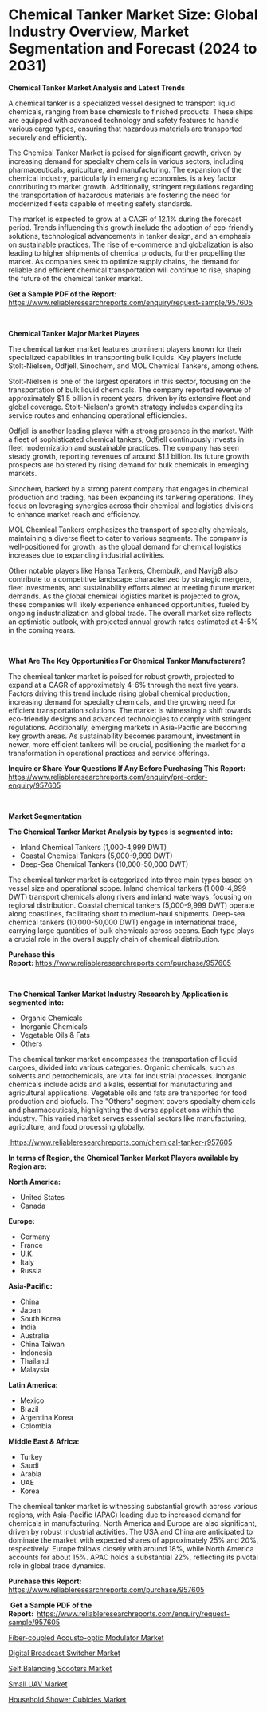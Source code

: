<p><h1>Chemical Tanker Market Size: Global Industry Overview, Market Segmentation and Forecast (2024 to 2031)</h1></p><p><strong>Chemical Tanker Market Analysis and Latest Trends</strong></p>
<p><p>A chemical tanker is a specialized vessel designed to transport liquid chemicals, ranging from base chemicals to finished products. These ships are equipped with advanced technology and safety features to handle various cargo types, ensuring that hazardous materials are transported securely and efficiently.</p><p>The Chemical Tanker Market is poised for significant growth, driven by increasing demand for specialty chemicals in various sectors, including pharmaceuticals, agriculture, and manufacturing. The expansion of the chemical industry, particularly in emerging economies, is a key factor contributing to market growth. Additionally, stringent regulations regarding the transportation of hazardous materials are fostering the need for modernized fleets capable of meeting safety standards.</p><p>The market is expected to grow at a CAGR of 12.1% during the forecast period. Trends influencing this growth include the adoption of eco-friendly solutions, technological advancements in tanker design, and an emphasis on sustainable practices. The rise of e-commerce and globalization is also leading to higher shipments of chemical products, further propelling the market. As companies seek to optimize supply chains, the demand for reliable and efficient chemical transportation will continue to rise, shaping the future of the chemical tanker market.</p></p>
<p><strong>Get a Sample PDF of the Report:&nbsp;</strong> <a href="https://www.reliableresearchreports.com/enquiry/request-sample/957605?utm_campaign=3&utm_medium=2&utm_source=Github&utm_content=ia&utm_term=02112024&utm_id=chemical-tanker">https://www.reliableresearchreports.com/enquiry/request-sample/957605</a></p>
<p>&nbsp;</p>
<p><strong>Chemical Tanker Major Market Players</strong></p>
<p><p>The chemical tanker market features prominent players known for their specialized capabilities in transporting bulk liquids. Key players include Stolt-Nielsen, Odfjell, Sinochem, and MOL Chemical Tankers, among others. </p><p>Stolt-Nielsen is one of the largest operators in this sector, focusing on the transportation of bulk liquid chemicals. The company reported revenue of approximately $1.5 billion in recent years, driven by its extensive fleet and global coverage. Stolt-Nielsen's growth strategy includes expanding its service routes and enhancing operational efficiencies.</p><p>Odfjell is another leading player with a strong presence in the market. With a fleet of sophisticated chemical tankers, Odfjell continuously invests in fleet modernization and sustainable practices. The company has seen steady growth, reporting revenues of around $1.1 billion. Its future growth prospects are bolstered by rising demand for bulk chemicals in emerging markets.</p><p>Sinochem, backed by a strong parent company that engages in chemical production and trading, has been expanding its tankering operations. They focus on leveraging synergies across their chemical and logistics divisions to enhance market reach and efficiency.</p><p>MOL Chemical Tankers emphasizes the transport of specialty chemicals, maintaining a diverse fleet to cater to various segments. The company is well-positioned for growth, as the global demand for chemical logistics increases due to expanding industrial activities.</p><p>Other notable players like Hansa Tankers, Chembulk, and Navig8 also contribute to a competitive landscape characterized by strategic mergers, fleet investments, and sustainability efforts aimed at meeting future market demands. As the global chemical logistics market is projected to grow, these companies will likely experience enhanced opportunities, fueled by ongoing industrialization and global trade. The overall market size reflects an optimistic outlook, with projected annual growth rates estimated at 4-5% in the coming years.</p></p>
<p>&nbsp;</p>
<p><strong>What Are The Key Opportunities For Chemical Tanker Manufacturers?</strong></p>
<p><p>The chemical tanker market is poised for robust growth, projected to expand at a CAGR of approximately 4-6% through the next five years. Factors driving this trend include rising global chemical production, increasing demand for specialty chemicals, and the growing need for efficient transportation solutions. The market is witnessing a shift towards eco-friendly designs and advanced technologies to comply with stringent regulations. Additionally, emerging markets in Asia-Pacific are becoming key growth areas. As sustainability becomes paramount, investment in newer, more efficient tankers will be crucial, positioning the market for a transformation in operational practices and service offerings.</p></p>
<p><strong>Inquire or Share Your Questions If Any Before Purchasing This Report:</strong> <a href="https://www.reliableresearchreports.com/enquiry/pre-order-enquiry/957605?utm_campaign=3&utm_medium=2&utm_source=Github&utm_content=ia&utm_term=02112024&utm_id=chemical-tanker">https://www.reliableresearchreports.com/enquiry/pre-order-enquiry/957605</a></p>
<p>&nbsp;</p>
<p><strong>Market Segmentation</strong></p>
<p><strong>The Chemical Tanker Market Analysis by types is segmented into:</strong></p>
<p><ul><li>Inland Chemical Tankers (1,000-4,999 DWT)</li><li>Coastal Chemical Tankers (5,000-9,999 DWT)</li><li>Deep-Sea Chemical Tankers (10,000-50,000 DWT)</li></ul></p>
<p><p>The chemical tanker market is categorized into three main types based on vessel size and operational scope. Inland chemical tankers (1,000-4,999 DWT) transport chemicals along rivers and inland waterways, focusing on regional distribution. Coastal chemical tankers (5,000-9,999 DWT) operate along coastlines, facilitating short to medium-haul shipments. Deep-sea chemical tankers (10,000-50,000 DWT) engage in international trade, carrying large quantities of bulk chemicals across oceans. Each type plays a crucial role in the overall supply chain of chemical distribution.</p></p>
<p><strong>Purchase this Report:&nbsp;</strong><a href="https://www.reliableresearchreports.com/purchase/957605?utm_campaign=3&utm_medium=2&utm_source=Github&utm_content=ia&utm_term=02112024&utm_id=chemical-tanker">https://www.reliableresearchreports.com/purchase/957605</a></p>
<p>&nbsp;</p>
<p><strong>The Chemical Tanker Market Industry Research by Application is segmented into:</strong></p>
<p><ul><li>Organic Chemicals</li><li>Inorganic Chemicals</li><li>Vegetable Oils & Fats</li><li>Others</li></ul></p>
<p><p>The chemical tanker market encompasses the transportation of liquid cargoes, divided into various categories. Organic chemicals, such as solvents and petrochemicals, are vital for industrial processes. Inorganic chemicals include acids and alkalis, essential for manufacturing and agricultural applications. Vegetable oils and fats are transported for food production and biofuels. The "Others" segment covers specialty chemicals and pharmaceuticals, highlighting the diverse applications within the industry. This varied market serves essential sectors like manufacturing, agriculture, and food processing globally.</p></p>
<p><a href="https://www.reliableresearchreports.com/chemical-tanker-r957605?utm_campaign=3&utm_medium=2&utm_source=Github&utm_content=ia&utm_term=02112024&utm_id=chemical-tanker">&nbsp;https://www.reliableresearchreports.com/chemical-tanker-r957605</a></p>
<p><strong>In terms of Region, the Chemical Tanker Market Players available by Region are:</strong></p>
<p>
    <p> <strong> North America: </strong>
        <ul>
            <li>United States</li>
            <li>Canada</li>
        </ul>
        </p> 
    <p> <strong> Europe: </strong>
        <ul>
            <li>Germany</li>
            <li>France</li>
            <li>U.K.</li>
            <li>Italy</li>
            <li>Russia</li>
        </ul>
        </p> 
    <p> <strong> Asia-Pacific: </strong>
        <ul>
            <li>China</li>
            <li>Japan</li>
            <li>South Korea</li>
            <li>India</li>
            <li>Australia</li>
            <li>China Taiwan</li>
            <li>Indonesia</li>
            <li>Thailand</li>
            <li>Malaysia</li>
        </ul>
        </p> 
    <p> <strong> Latin America: </strong>
        <ul>
            <li>Mexico</li>
            <li>Brazil</li>
            <li>Argentina Korea</li>
            <li>Colombia</li>
        </ul>
        </p> 
    <p> <strong> Middle East & Africa: </strong>
        <ul>
            <li>Turkey</li>
            <li>Saudi</li>
            <li>Arabia</li>
            <li>UAE</li>
            <li>Korea</li>
        </ul>
    </p>
    </p>
<p><p>The chemical tanker market is witnessing substantial growth across various regions, with Asia-Pacific (APAC) leading due to increased demand for chemicals in manufacturing. North America and Europe are also significant, driven by robust industrial activities. The USA and China are anticipated to dominate the market, with expected shares of approximately 25% and 20%, respectively. Europe follows closely with around 18%, while North America accounts for about 15%. APAC holds a substantial 22%, reflecting its pivotal role in global trade dynamics.</p></p>
<p><strong>Purchase this Report: </strong><a href="https://www.reliableresearchreports.com/purchase/957605?utm_campaign=3&utm_medium=2&utm_source=Github&utm_content=ia&utm_term=02112024&utm_id=chemical-tanker">https://www.reliableresearchreports.com/purchase/957605</a></p>
<p>&nbsp;<strong>Get a Sample PDF of the Report:&nbsp;&nbsp;</strong><a href="https://www.reliableresearchreports.com/enquiry/request-sample/957605?utm_campaign=3&utm_medium=2&utm_source=Github&utm_content=ia&utm_term=02112024&utm_id=chemical-tanker">https://www.reliableresearchreports.com/enquiry/request-sample/957605</a></p>
<p><strong></strong></p>
<p><p><a href="https://issuu.com/reportprime-2/docs/fiber-coupled-acousto-optic-modulat_71b90213e13d90?utm_campaign=3&utm_medium=2&utm_source=Github&utm_content=ia&utm_term=02112024&utm_id=chemical-tanker">Fiber-coupled Acousto-optic Modulator Market</a></p><p><a href="https://www.linkedin.com/pulse/digital-broadcast-switcher-market-analysis-report-global-insights-nzsfc?utm_campaign=3&utm_medium=2&utm_source=Github&utm_content=ia&utm_term=02112024&utm_id=chemical-tanker">Digital Broadcast Switcher Market</a></p><p><a href="https://github.com/nifongekclosebn1/Market-Research-Report-List-1/blob/main/self-balancing-scooters-market.md?utm_campaign=3&utm_medium=2&utm_source=Github&utm_content=ia&utm_term=02112024&utm_id=chemical-tanker">Self Balancing Scooters Market</a></p><p><a href="https://github.com/maximinauago/Market-Research-Report-List-1/blob/main/small-uav-market.md?utm_campaign=3&utm_medium=2&utm_source=Github&utm_content=ia&utm_term=02112024&utm_id=chemical-tanker">Small UAV Market</a></p><p><a href="https://www.linkedin.com/pulse/household-shower-cubicles-market-pulse-42-expansion-blueprint-wx0sc?utm_campaign=3&utm_medium=2&utm_source=Github&utm_content=ia&utm_term=02112024&utm_id=chemical-tanker">Household Shower Cubicles Market</a></p></p>